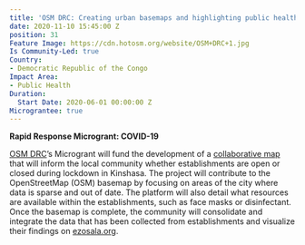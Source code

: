 ```yaml
---
title: 'OSM DRC: Creating urban basemaps and highlighting public health services'
date: 2020-11-10 15:45:00 Z
position: 31
Feature Image: https://cdn.hotosm.org/website/OSM+DRC+1.jpg
Is Community-Led: true
Country:
- Democratic Republic of the Congo
Impact Area:
- Public Health
Duration:
  Start Date: 2020-06-01 00:00:00 Z
Micrograntee: true
---
```


**Rapid Response Microgrant: COVID-19**

[OSM DRC](http://openstreetmap.cd/)’s Microgrant will fund the development of a [collaborative map](https://www.hotosm.org/updates/second-round-of-rapid-response-micrograntees-announced/ezosala.org) that will inform the local community whether establishments are open or closed during lockdown in Kinshasa. The project will contribute to the OpenStreetMap (OSM) basemap by focusing on areas of the city where data is sparse and out of date. The platform will also detail what resources are available within the establishments, such as face masks or disinfectant. Once the basemap is complete, the community will consolidate and integrate the data that has been collected from establishments and visualize their findings on [ezosala.org](https://www.ezosala.org/).
